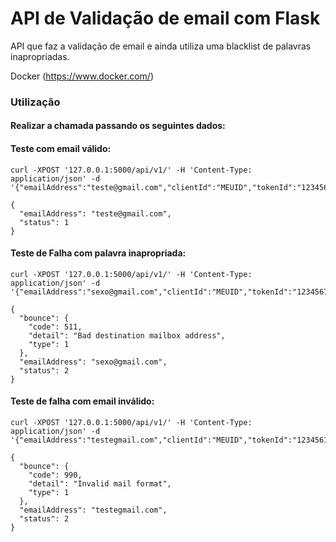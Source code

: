 # API de Validação de email com Flask

API que faz a validação de email e ainda utiliza uma blacklist de palavras inapropriadas.

Docker (https://www.docker.com/)

### Utilização

#### Realizar a chamada passando os seguintes dados:

#### Teste com email válido:
```
curl -XPOST '127.0.0.1:5000/api/v1/' -H 'Content-Type: application/json' -d '{"emailAddress":"teste@gmail.com","clientId":"MEUID","tokenId":"1234567890"}'

{
  "emailAddress": "teste@gmail.com",
  "status": 1
}
```
#### Teste de Falha com palavra inapropriada:

```
curl -XPOST '127.0.0.1:5000/api/v1/' -H 'Content-Type: application/json' -d '{"emailAddress":"sexo@gmail.com","clientId":"MEUID","tokenId":"1234567890"}'

{
  "bounce": {
    "code": 511,
    "detail": "Bad destination mailbox address",
    "type": 1
  },
  "emailAddress": "sexo@gmail.com",
  "status": 2
}
```
#### Teste de falha com email inválido:

```
curl -XPOST '127.0.0.1:5000/api/v1/' -H 'Content-Type: application/json' -d '{"emailAddress":"testegmail.com","clientId":"MEUID","tokenId":"1234567890"}'

{
  "bounce": {
    "code": 990,
    "detail": "Invalid mail format",
    "type": 1
  },
  "emailAddress": "testegmail.com",
  "status": 2
}
```
